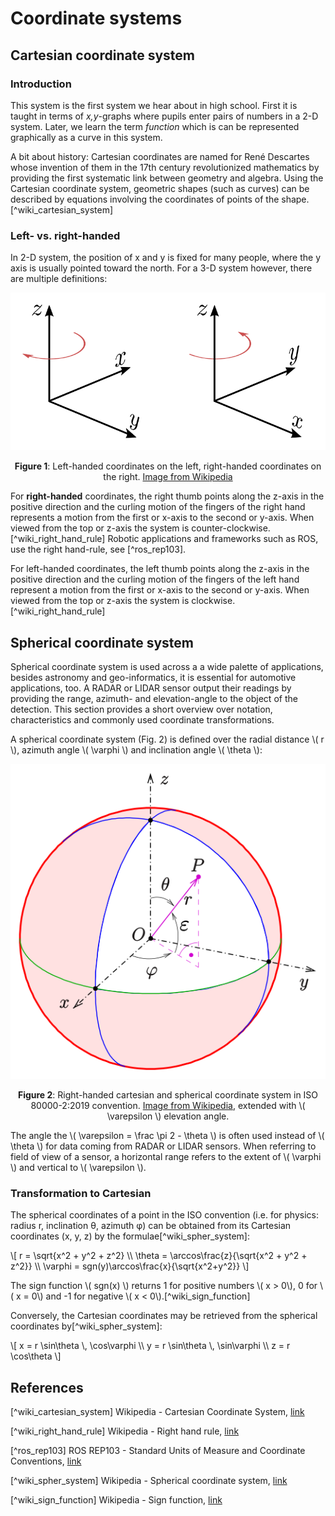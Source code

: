 # Coordinate systems

## Cartesian coordinate system

### Introduction

This system is the first system we hear about in high school. First it is taught in terms of *x,y*-graphs where pupils enter pairs of numbers in a 2-D system. Later, we learn the term *function* which is can be represented graphically as a curve in this system.

A bit about history: Cartesian coordinates are named for René Descartes whose invention of them in the 17th century revolutionized mathematics by providing the first systematic link between geometry and algebra. Using the Cartesian coordinate system, geometric shapes (such as curves) can be described by equations involving the coordinates of points of the shape.[^wiki_cartesian_system]

### Left- vs. right-handed

In 2-D system, the position of x and y is fixed for many people, where the y axis is usually pointed toward the north. For a 3-D system however, there are multiple definitions:

<p align="center">
  <img src="cartesian_coordinate_system_handedness.svg" />
</p>

<figcaption><center>

**Figure 1**: Left-handed coordinates on the left, right-handed coordinates on the right. [Image from Wikipedia](https://en.wikipedia.org/wiki/Right-hand_rule#/media/File:Cartesian_coordinate_system_handedness.svg)

</center></figcaption>

For **right-handed** coordinates, the right thumb points along the z-axis in the positive direction and the curling motion of the fingers of the right hand represents a motion from the first or x-axis to the second or y-axis. When viewed from the top or z-axis the system is counter-clockwise.[^wiki_right_hand_rule] Robotic applications and frameworks such as ROS, use the right hand-rule, see [^ros_rep103].

For left-handed coordinates, the left thumb points along the z-axis in the positive direction and the curling motion of the fingers of the left hand represent a motion from the first or x-axis to the second or y-axis. When viewed from the top or z-axis the system is clockwise.[^wiki_right_hand_rule]

## Spherical coordinate system

Spherical coordinate system is used across a a wide palette of applications, besides astronomy and geo-informatics, it is essential for automotive applications, too. A RADAR or LIDAR sensor output their readings by providing the range, azimuth- and elevation-angle to the object of the detection. This section provides a short overview over notation, characteristics and commonly used coordinate transformations.

A spherical coordinate system (Fig. 2) is defined over the radial distance \\( r \\), azimuth angle \\( \varphi \\) and inclination angle \\( \theta \\):

<p align="center">
  <img src="Kugelkoord-def.svg" />
</p>

<figcaption><center>

**Figure 2**: Right-handed cartesian and spherical coordinate system in ISO 80000-2:2019 convention.  [Image from Wikipedia](https://de.wikipedia.org/wiki/Kugelkoordinaten#/media/Datei:Kugelkoord-def.svg), extended with \\( \varepsilon \\) elevation angle.

</center></figcaption>

The angle the  \\( \varepsilon = \frac \pi 2 - \theta \\) is often used instead of \\( \theta \\) for data coming from RADAR or LIDAR sensors. When referring to field of view of a sensor, a horizontal range refers to the extent of \\( \varphi \\) and vertical to \\( \varepsilon \\).

### Transformation to Cartesian

The spherical coordinates of a point in the ISO convention (i.e. for physics: radius r, inclination θ, azimuth φ) can be obtained from its Cartesian coordinates (x, y, z) by the formulae[^wiki_spher_system]:

\\[
r = \sqrt{x^2 + y^2 + z^2} \\\\
\theta = \arccos\frac{z}{\sqrt{x^2 + y^2 + z^2}} \\\\
\varphi = sgn(y)\arccos\frac{x}{\sqrt{x^2+y^2}}
\\]

The sign function \\( sgn(x) \\) returns 1 for positive numbers \\( x > 0\\), 0 for \\( x = 0\\) and -1 for negative \\( x < 0\\).[^wiki_sign_function]

Conversely, the Cartesian coordinates may be retrieved from the spherical coordinates by[^wiki_spher_system]:

\\[
x = r \sin\theta \\, \cos\varphi \\\\
y = r \sin\theta \\, \sin\varphi \\\\
z = r \cos\theta
\\]

## References

[^wiki_cartesian_system] Wikipedia - Cartesian Coordinate System, [link](https://en.wikipedia.org/wiki/Cartesian_coordinate_system)

[^wiki_right_hand_rule] Wikipedia - Right hand rule, [link](https://en.wikipedia.org/wiki/Right-hand_rule)

[^ros_rep103] ROS REP103 - Standard Units of Measure and Coordinate Conventions, [link](https://www.ros.org/reps/rep-0103.html#coordinate-frame-conventions)

[^wiki_spher_system] Wikipedia - Spherical coordinate system, [link](https://en.wikipedia.org/wiki/Spherical_coordinate_system#Cartesian_coordinates)

[^wiki_sign_function] Wikipedia - Sign function, [link](https://en.wikipedia.org/wiki/Sign_function)